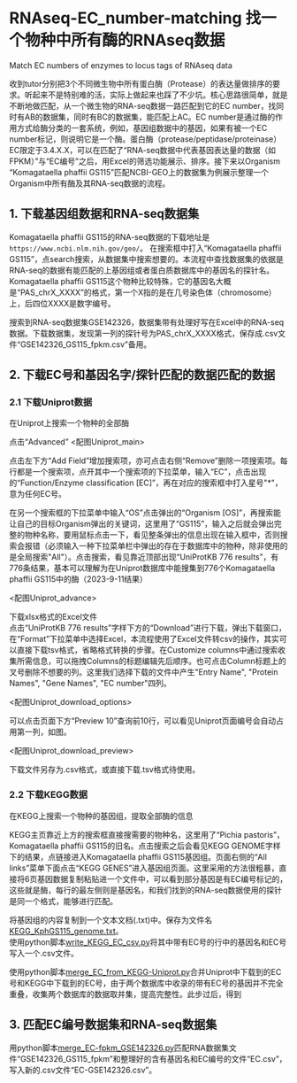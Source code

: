 # RNAseq-EC_number-matching 找一个物种中所有酶的RNAseq数据
Match EC numbers of enzymes to locus tags of RNAseq data

收到tutor分别把3个不同微生物中所有蛋白酶（Protease）的表达量做排序的要求。听起来不是特别难的活，实际上做起来也踩了不少坑。核心思路很简单，就是不断地做匹配，从一个微生物的RNA-seq数据一路匹配到它的EC number，找同时有AB的数据集，同时有BC的数据集，能匹配上AC。EC number是通过酶的作用方式给酶分类的一套系统，例如，基因组数据中的基因，如果有被一个EC number标记，则说明它是一个酶。蛋白酶（protease/peptidase/proteinase）EC限定于3.4.X.X，可以在匹配了“RNA-seq数据中代表基因表达量的数据（如FPKM）”与“EC编号”之后，用Excel的筛选功能展示、排序。接下来以Organism “Komagataella phaffii GS115”匹配NCBI-GEO上的数据集为例展示整理一个Organism中所有酶及其RNA-seq数据的流程。

## 1. 下载基因组数据和RNA-seq数据集

Komagataella phaffii GS115的RNA-seq数据的下载地址是``https://www.ncbi.nlm.nih.gov/geo/``。
在搜索框中打入“Komagataella phaffii GS115”，点search搜索，从数据集中搜索想要的。本流程中查找数据集的依据是RNA-seq的数据有能匹配的上基因组或者蛋白质数据库中的基因名的探针名。Komagataella phaffii GS115这个物种比较特殊，它的基因名大概是“PAS_chrX_XXXX”的格式，第一个X指的是在几号染色体（chromosome）上，后四位XXXX是数字编号。  
  
搜索到RNA-seq数据集GSE142326，数据集带有处理好写在Excel中的RNA-seq数据。下载数据集，发现第一列的探针号为PAS_chrX_XXXX格式，保存成.csv文件“GSE142326_GS115_fpkm.csv”备用。  
  
## 2. 下载EC号和基因名字/探针匹配的数据匹配的数据
### 2.1 下载Uniprot数据
在Uniprot上搜索一个物种的全部酶
  
点击“Advanced”
<配图Uniprot_main>  
  
点击左下方“Add Field”增加搜索项，亦可点击右侧“Remove”删除一项搜索项。每行都是一个搜索项，点开其中一个搜索项的下拉菜单，输入“EC”，点击出现的“Function/Enzyme classification \[EC]”，再在对应的搜索框中打入星号"*"，意为任何EC号。  

在另一个搜索框的下拉菜单中输入“OS”点击弹出的“Organism \[OS]”，再搜索能让自己的目标Organism弹出的关键词，这里用了“GS115”，输入之后就会弹出完整的物种名称，要用鼠标点击一下，看见整条弹出的信息出现在输入框中，否则搜索会报错（必须输入一种下拉菜单栏中弹出的存在于数据库中的物种，除非使用的是全局搜索"All"）。点击搜索，看见靠近顶部出现“UniProtKB 776 results”，有776条结果，基本可以理解为在Uniprot数据库中能搜集到776个Komagataella phaffii GS115中的酶（2023-9-11结果）  
  
<配图Uniprot_advance>  

下载xlsx格式的Excel文件  
点击“UniProtKB 776 results”字样下方的“Download”进行下载，弹出下载窗口，在“Format”下拉菜单中选择Excel，本流程使用了Excel文件转csv的操作，其实可以直接下载tsv格式，省略格式转换的步骤。在Customize columns中通过搜索收集所需信息，可以拖拽Columns的标题编辑先后顺序。也可点击Column标题上的叉号删除不想要的列。这里我们选择下载的文件中产生"Entry Name", "Protein Names", "Gene Names", "EC number"四列。

<配图Uniprot_download_options>  
  
可以点击页面下方“Preview 10”查询前10行，可以看见Uniprot页面编号会自动占用第一列，如图。

<配图Uniprot_download_preview>  
  
下载文件另存为.csv格式，或直接下载.tsv格式待使用。
  
  
### 2.2 下载KEGG数据
在KEGG上搜索一个物种的基因组，提取全部酶的信息  
  
KEGG主页靠近上方的搜索框直接搜需要的物种名，这里用了“Pichia pastoris”，Komagataella phaffii GS115的旧名。点击搜索之后会看见KEGG GENOME字样下的结果，点链接进入Komagataella phaffii GS115基因组。页面右侧的“All links”菜单下面点击“KEGG GENES”进入基因组页面。这里采用的方法很粗暴，直接将6页基因数据复制粘贴进一个文件中，可以看到部分基因是有EC编号标记的，这些就是酶，每行的最左侧则是基因名，和我们找到的RNA-seq数据使用的探针是同一个格式，能够进行匹配。  
  
将基因组的内容复制到一个文本文档(.txt)中。保存为文件名[KEGG_KphGS115_genome.txt]()。  
使用python脚本[write_KEGG_EC_csv.py]()将其中带有EC号的行中的基因名和EC号写入一个.csv文件。  
  
使用python脚本[merge_EC_from_KEGG-Uniprot.py]()合并Uniprot中下载到的EC号和KEGG中下载到的EC号，由于两个数据库中收录的带有EC号的基因并不完全重叠，收集两个数据库的数据取并集，提高完整性。此步过后，得到  
  
  
## 3. 匹配EC编号数据集和RNA-seq数据集
用python脚本[merge_EC-fpkm_GSE142326.py]()匹配RNA数据集文件“GSE142326_GS115_fpkm”和整理好的含有基因名和EC编号的文件“EC.csv”，写入新的.csv文件“EC-GSE142326.csv”。
